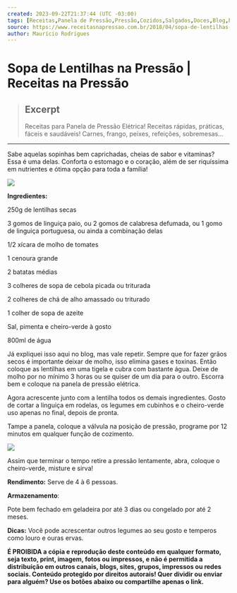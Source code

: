 ```yaml
---
created: 2023-09-22T21:37:44 (UTC -03:00)
tags: [Receitas,Panela de Pressão,Pressão,Cozidos,Salgados,Doces,Blog,Fácil,Rápido]
source: https://www.receitasnapressao.com.br/2018/04/sopa-de-lentilhas-na-pressao.html
author: Maurício Rodrigues
---
```


# Sopa de Lentilhas na Pressão | Receitas na Pressão

> ## Excerpt
> Receitas para Panela de Pressão Elétrica! Receitas rápidas, práticas, fáceis e saudáveis! Carnes, frango, peixes, refeições, sobremesas...

---
Sabe aquelas sopinhas bem caprichadas, cheias de sabor e vitaminas? Essa é uma delas. Conforta o estomago e o coração, além de ser riquíssima em nutrientes e ótima opção para toda a família!

[![](https://4.bp.blogspot.com/-YaPeuV7zccQ/WsogFGI_XzI/AAAAAAAALTw/JFupOmiL22g7Boo_WPTPMZGsZqSp4gY2wCLcBGAs/s640/Sopa%2Bde%2BLentilhas%2Bna%2BPress%25C3%25A3o.jpg)](https://4.bp.blogspot.com/-YaPeuV7zccQ/WsogFGI_XzI/AAAAAAAALTw/JFupOmiL22g7Boo_WPTPMZGsZqSp4gY2wCLcBGAs/s1600/Sopa%2Bde%2BLentilhas%2Bna%2BPress%25C3%25A3o.jpg)

**Ingredientes:**

250g de lentilhas secas

3 gomos de linguiça paio, ou 2 gomos de calabresa defumada, ou 1 gomo de linguiça portuguesa, ou ainda a combinação delas

1/2 xícara de molho de tomates

1 cenoura grande

2 batatas médias

3 colheres de sopa de cebola picada ou triturada

2 colheres de chá de alho amassado ou triturado

1 colher de sopa de azeite

Sal, pimenta e cheiro-verde à gosto

800ml de água

Já expliquei isso aqui no blog, mas vale repetir. Sempre que for fazer grãos secos é importante deixar de molho, isso elimina gases e toxinas. Então coloque as lentilhas em uma tigela e cubra com bastante água. Deixe de molho por no mínimo 3 horas ou se quiser de um dia para o outro. Escorra bem e coloque na panela de pressão elétrica.

Agora acrescente junto com a lentilha todos os demais ingredientes. Gosto de cortar a linguiça em rodelas, os legumes em cubinhos e o cheiro-verde uso apenas no final, depois de pronta.

Tampe a panela, coloque a válvula na posição de pressão, programe por 12 minutos em qualquer função de cozimento.

[![](https://4.bp.blogspot.com/-5q1gkYLOpAk/WsogKexA6HI/AAAAAAAALT0/f_RrvHqJ8dshPdOoSdGOfy5y5mZgtPAXACLcBGAs/s640/Sopa%2Bde%2BLentilhas%2Bna%2BPress%25C3%25A3o%2B-%2BPreparo.jpg)](https://4.bp.blogspot.com/-5q1gkYLOpAk/WsogKexA6HI/AAAAAAAALT0/f_RrvHqJ8dshPdOoSdGOfy5y5mZgtPAXACLcBGAs/s1600/Sopa%2Bde%2BLentilhas%2Bna%2BPress%25C3%25A3o%2B-%2BPreparo.jpg)

Assim que terminar o tempo retire a pressão lentamente, abra, coloque o cheiro-verde, misture e sirva!

**Rendimento:** Serve de 4 à 6 pessoas.

**Armazenamento**:

Pote bem fechado em geladeira por até 3 dias ou congelado por até 2 meses.

**Dicas:** Você pode acrescentar outros legumes ao seu gosto e temperos como louro e ouras ervas.

**É PROIBIDA a cópia e reprodução deste conteúdo em qualquer formato, seja texto, print, imagem, fotos ou impressos, e não é permitida a distribuição em outros canais, blogs, sites, grupos, impressos ou redes sociais. Conteúdo protegido por direitos autorais! Quer dividir ou enviar para alguém? Use os botões abaixo ou compartilhe apenas o link.**
